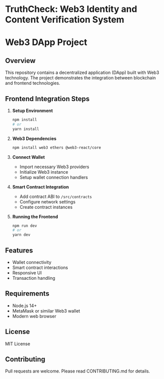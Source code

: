 
# TruthCheck: Web3 Identity and Content Verification System

# Web3 DApp Project

## Overview
This repository contains a decentralized application (DApp) built with Web3 technology. The project demonstrates the integration between blockchain and frontend technologies.

## Frontend Integration Steps

1. **Setup Environment**
    ```bash
    npm install
    # or
    yarn install
    ```

2. **Web3 Dependencies**
    ```bash
    npm install web3 ethers @web3-react/core
    ```

3. **Connect Wallet**
    - Import necessary Web3 providers
    - Initialize Web3 instance
    - Setup wallet connection handlers

4. **Smart Contract Integration**
    - Add contract ABI to `/src/contracts`
    - Configure network settings
    - Create contract instances

5. **Running the Frontend**
    ```bash
    npm run dev
    # or
    yarn dev
    ```

## Features
- Wallet connectivity
- Smart contract interactions
- Responsive UI
- Transaction handling

## Requirements
- Node.js 14+
- MetaMask or similar Web3 wallet
- Modern web browser

## License
MIT License

## Contributing
Pull requests are welcome. Please read CONTRIBUTING.md for details.

